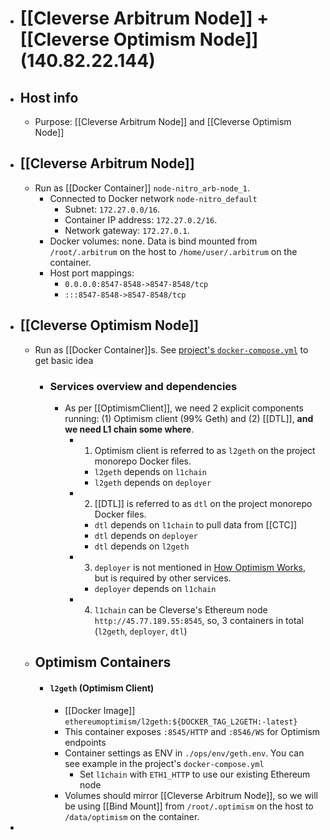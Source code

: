 - # [[Cleverse Arbitrum Node]] + [[Cleverse Optimism Node]] (140.82.22.144)
- ## Host info
	- Purpose: [[Cleverse Arbitrum Node]] and [[Cleverse Optimism Node]]
- ## [[Cleverse Arbitrum Node]]
	- Run as [[Docker Container]] `node-nitro_arb-node_1`.
		- Connected to Docker network `node-nitro_default`
			- Subnet: `172.27.0.0/16`.
			- Container IP address: `172.27.0.2/16`.
			- Network gateway:  `172.27.0.1`.
		- Docker volumes: none. Data is bind mounted from `/root/.arbitrum` on the host to `/home/user/.arbitrum` on the container.
		- Host port mappings:
			- `0.0.0.0:8547-8548->8547-8548/tcp`
			- `:::8547-8548->8547-8548/tcp`
- ## [[Cleverse Optimism Node]]
	- Run as [[Docker Container]]s. See [project's `docker-compose.yml`](https://github.com/ethereum-optimism/optimism/blob/develop/ops/docker-compose.yml) to get basic idea
		- ### Services overview and dependencies
			- As per [[OptimismClient]], we need 2 explicit components running: (1) Optimism client (99% Geth) and (2) [[DTL]], __and we need L1 chain some where__.
				- 1. Optimism client is referred to as `l2geth` on the project monorepo Docker files.
					- `l2geth` depends on `l1chain`
					- `l2geth` depends on `deployer`
				- 2. [[DTL]] is referred to as `dtl` on the project monorepo Docker files.
					- `dtl` depends on `l1chain` to pull data from [[CTC]]
					- `dtl` depends on `deployer`
					- `dtl` depends on `l2geth`
				- 3. `deployer` is not mentioned in [How Optimism Works](https://community.optimism.io/docs/how-optimism-works/), but is required by other services.
					- `deployer` depends on `l1chain`
				- 4. `l1chain` can be Cleverse's Ethereum node `http://45.77.189.55:8545`, so, 3 containers in total (`l2geth`, `deployer`, `dtl`)
	- ## Optimism Containers
		- #### `l2geth` (Optimism Client)
			- [[Docker Image]] `ethereumoptimism/l2geth:${DOCKER_TAG_L2GETH:-latest}`
			- This container exposes `:8545/HTTP` and `:8546/WS` for Optimism endpoints
			- Container settings as ENV in `./ops/env/geth.env`. You can see example in the project's `docker-compose.yml`
				- Set `l1chain` with `ETH1_HTTP` to use our existing Ethereum node
			- Volumes should mirror [[Cleverse Arbitrum Node]], so we will be using [[Bind Mount]] from `/root/.optimism` on the host to `/data/optimism` on the container.
-